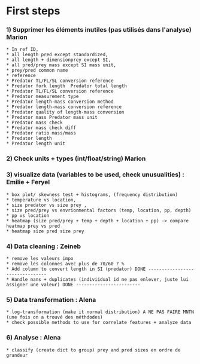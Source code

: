 # First steps 
### 1) Supprimer les éléments inutiles (pas utilisés dans l'analyse) Marion
    * In ref ID, 
    * all length pred except standardized, 
    * all length + dimensionprey except SI, 
    * all pred/prey mass except SI mass unit, 
    * prey/pred common name 
    * reference
    * Predator TL/FL/SL conversion reference
    * Predator fork length	Predator total length	
    * Predator TL/FL/SL conversion reference	
    * Predator measurement type	
    * Predator length-mass conversion method	
    * Predator length-mass conversion reference	
    * Predator quality of length-mass conversion	
    * Predator mass	Predator mass unit	
    * Predator mass check	
    * Predator mass check diff	
    * Predator ratio mass/mass
    * Predator length	
    * Predator length unit
### 2) Check units + types (int/float/string) Marion
### 3) visualize data (variables to be used, check unusualities) : Emilie + Feryel
    * box plot/ skewness test + histograms, (frequency distribution) 
    * temperature vs location, 
    * size predator vs size prey , 
    * size pred/prey vs envrionmental factors (temp, location, pp, depth) 
    * pp vs location 
    * heatmap (size pred/prey + temp + depth + location + pp) -> compare heatmap prey vs pred
    * heatmap size pred size prey

### 4) Data cleaning : Zeineb
    * remove les valeurs impo
    * remove les colonnes avec plus de 70/60 ? % 
    * Add column to convert length in SI (predator) DONE --------------------------------
    * Handle nans + duplicates (indiviidual id ne pas enlever, juste lui assigner une valeur) DONE ------------------------
    


### 5) Data transformation : Alena
    * log-transformation (make it normal distribution) A NE PAS FAIRE MNTN (une fois on a trouvé des méthdodes)
    * check possible methods to use for correlate features + analyze data

### 6) Analyse : Alena 
    * classify (create dict to group) prey and pred sizes en ordre de grandeur  
